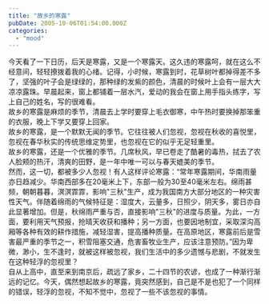 ```yaml
---
title: "故乡的寒露"
pubDate: 2005-10-06T01:54:00.000Z
categories: 
  - "mood"
---
```


今天看了一下日历，后天是寒露，又是一个寒露天。这久违的寒露呵，就在这么不经意间，轻轻撩拨着我的心绪。记得，小时候，寒露到时，花草树叶都掉得差不多了，坚强的叶子会是绿绿的，那种绿的发紫的颜色，清晨的时候叶上会有一层大大凉凉露珠。早晨起来，窗上都铺着一层水汽，爱动的我会在窗上用手指头练字，写上自己的姓名，写的很难看。  
故乡的寒露是麻烦的季节，清晨去上学时要穿上毛衣御寒，中午热时要换掉那笨重的衣服，晚上下学又要穿上回家。  
故乡的寒露，是一个默默无闻的季节。它往往被人们忽视，忽视在秋收的喜悦里，忽视在春华秋实的传统思维定势里，也忽视在它的似乎无足轻重里。  
故乡的寒露，还是一个优雅的季节。几席秋风，早已卷走了酷暑的毒热，拭去了农人脸颊的热汗，清爽的田野，是一年中唯一可以与春天媲美的季节。  
然而，这一切，都被多少人忽视！有人这样评论寒露：“常年寒露期间，华南雨量亦日趋减少。华南西部多在20毫米上下，东部一般为30至40毫米左右。绵雨甚频，朝朝暮暮，溟溟霏霏，影响"三秋"生产，成为我国南方大部分地区的一种灾害性天气。伴随着绵雨的气候特征是：湿度大，云量多，日照少，阴天多，雾日亦自此显著增加。但是，秋绵雨严重与否，直接影响"三秋"的进度与质量。为此，一方面，要利用天气预报，抢晴天收获和播种；另一方面，也要因地制宜，采取深沟高厢等各种有效的耕作措施，减轻湿害，提高播种质量。在高原地区，寒露前后是雪害最严重的季节之一，积雪阻塞交通，危害畜牧业生产，应该注意预防。”因为卑微，渺小，生不逢时，就被这样被忽视，我们生活中的多少遗憾与悲剧，不就发生在这种轻浮的忽视里？  
自从上高中，直至来到南京后，疏远了家乡，二十四节的农谚，也成了一种渐行渐远的记忆。今天，偶然想起故乡的寒露，竟突然感到，自己是不是也犯了一个同样的错误，轻浮的忽视，不知不觉中，忽视了一些不该忽视的事情。
